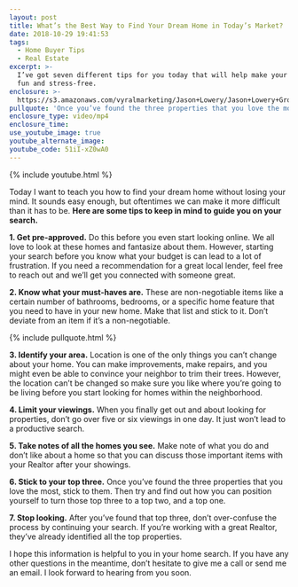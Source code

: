 ```yaml
---
layout: post
title: What’s the Best Way to Find Your Dream Home in Today’s Market?
date: 2018-10-29 19:41:53
tags:
  - Home Buyer Tips
  - Real Estate
excerpt: >-
  I’ve got seven different tips for you today that will help make your search
  fun and stress-free.
enclosure: >-
  https://s3.amazonaws.com/vyralmarketing/Jason+Lowery/Jason+Lowery+Group-+Whats+the+Best+Way+to+Find+Your+Dream+Home+in+Todays+Market%253F.mp4
pullquote: 'Once you’ve found the three properties that you love the most, stick to them.'
enclosure_type: video/mp4
enclosure_time:
use_youtube_image: true
youtube_alternate_image:
youtube_code: 51iI-xZ0wA0
---
```


{% include youtube.html %}

Today I want to teach you how to find your dream home without losing your mind. It sounds easy enough, but oftentimes we can make it more difficult than it has to be. **Here are some tips to keep in mind to guide you on your search.**

**1. Get pre-approved.** Do this before you even start looking online. We all love to look at these homes and fantasize about them. However, starting your search before you know what your budget is can lead to a lot of frustration. If you need a recommendation for a great local lender, feel free to reach out and we’ll get you connected with someone great.

**2. Know what your must-haves are.** These are non-negotiable items like a certain number of bathrooms, bedrooms, or a specific home feature that you need to have in your new home. Make that list and stick to it. Don’t deviate from an item if it’s a non-negotiable.

{% include pullquote.html %}

**3. Identify your area.** Location is one of the only things you can’t change about your home. You can make improvements, make repairs, and you might even be able to convince your neighbor to trim their trees. However, the location can’t be changed so make sure you like where you’re going to be living before you start looking for homes within the neighborhood.

**4. Limit your viewings.** When you finally get out and about looking for properties, don’t go over five or six viewings in one day. It just won’t lead to a productive search.

**5. Take notes of all the homes you see.** Make note of what you do and don’t like about a home so that you can discuss those important items with your Realtor after your showings.

**6. Stick to your top three.** Once you’ve found the three properties that you love the most, stick to them. Then try and find out how you can position yourself to turn those top three to a top two, and a top one.

**7. Stop looking.** After you’ve found that top three, don’t over-confuse the process by continuing your search. If you’re working with a great Realtor, they’ve already identified all the top properties.&nbsp;

I hope this information is helpful to you in your home search. If you have any other questions in the meantime, don’t hesitate to give me a call or send me an email. I look forward to hearing from you soon.